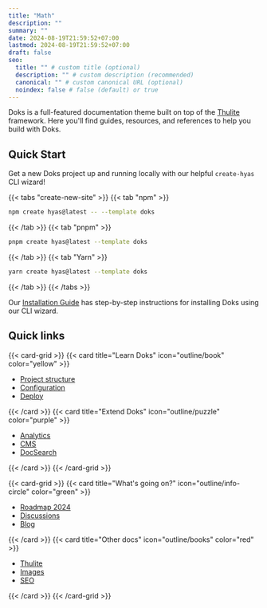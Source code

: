```yaml
---
title: "Math"
description: ""
summary: ""
date: 2024-08-19T21:59:52+07:00
lastmod: 2024-08-19T21:59:52+07:00
draft: false
seo:
  title: "" # custom title (optional)
  description: "" # custom description (recommended)
  canonical: "" # custom canonical URL (optional)
  noindex: false # false (default) or true
---
```

Doks is a full-featured documentation theme built on top of the [Thulite](https://thulite.io/) framework. Here you'll find guides, resources, and references to help you build with Doks.

## Quick Start

Get a new Doks project up and running locally with our helpful `create-hyas` CLI wizard!

{{< tabs "create-new-site" >}}
{{< tab "npm" >}}

```bash
npm create hyas@latest -- --template doks
```

{{< /tab >}}
{{< tab "pnpm" >}}

```bash
pnpm create hyas@latest --template doks
```

{{< /tab >}}
{{< tab "Yarn" >}}

```bash
yarn create hyas@latest --template doks
```

{{< /tab >}}
{{< /tabs >}}

Our [Installation Guide](/docs/start-here/installation/) has step-by-step instructions for installing Doks using our CLI wizard.

## Quick links

{{< card-grid >}}
{{< card title="Learn Doks" icon="outline/book" color="yellow" >}}

- [Project structure](/docs/basics/project-structure/)
- [Configuration](/docs/basics/configuration/)
- [Deploy](https://docs.thulite.io/guides/deploy/)

{{< /card >}}
{{< card title="Extend Doks" icon="outline/puzzle" color="purple" >}}

- [Analytics](https://docs.thulite.io/guides/analytics/)
- [CMS](https://docs.thulite.io/guides/cms/)
- [DocSearch](/docs/recipes/docsearch/)

{{< /card >}}
{{< /card-grid >}}

{{< card-grid >}}
{{< card title="What's going on?" icon="outline/info-circle" color="green" >}}

- [Roadmap 2024](https://github.com/orgs/gethyas/discussions/462)
- [Discussions](https://github.com/gethyas/doks/discussions)
- [Blog](/blog/)

{{< /card >}}
{{< card title="Other docs" icon="outline/books" color="red" >}}

- [Thulite](https://docs.thulite.io/)
- [Images](https://images.thulite.io/)
- [SEO](https://seo.thulite.io/)

{{< /card >}}
{{< /card-grid >}}
